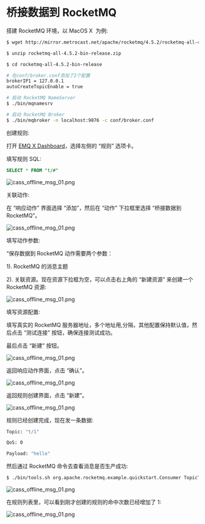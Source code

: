 # 桥接数据到 RocketMQ

搭建 RocketMQ 环境，以 MacOS X
​       为例:

```bash
$ wget http://mirror.metrocast.net/apache/rocketmq/4.5.2/rocketmq-all-4.5.2-bin-release.zip

$ unzip rocketmq-all-4.5.2-bin-release.zip

$ cd rocketmq-all-4.5.2-bin-release

# 在conf/broker.conf添加了2个配置
brokerIP1 = 127.0.0.1
autoCreateTopicEnable = true

# 启动 RocketMQ NameServer
$ ./bin/mqnamesrv

# 启动 RocketMQ Broker
$ ./bin/mqbroker -n localhost:9876 -c conf/broker.conf
```

创建规则:

打开 [EMQ X Dashboard](http://127.0.0.1:18083/#/rules)，选择左侧的 “规则” 选项卡。

填写规则 SQL:

```sql
SELECT * FROM "t/#"
```

![cass_offline_msg_01.png](http://dgiot-1253666439.cos.ap-shanghai-fsi.myqcloud.com/develop_png/zh_CN/rule/assets/rule-engine/rule_sql.png)

关联动作:

在 “响应动作” 界面选择 “添加”，然后在 “动作” 下拉框里选择 “桥接数据到 RocketMQ”。

![cass_offline_msg_01.png](http://dgiot-1253666439.cos.ap-shanghai-fsi.myqcloud.com/develop_png/zh_CN/rule/assets/rule-engine/rocket-action-0@2x.png)

填写动作参数:

“保存数据到 RocketMQ 动作需要两个参数：

1). RocketMQ 的消息主题

2). 关联资源。现在资源下拉框为空，可以点击右上角的 “新建资源” 来创建一个 RocketMQ 资源:

![cass_offline_msg_01.png](http://dgiot-1253666439.cos.ap-shanghai-fsi.myqcloud.com/develop_png/zh_CN/rule/assets/rule-engine/rocket-resource-0@2x.png)

填写资源配置:

   填写真实的 RocketMQ 服务器地址，多个地址用,分隔，其他配置保持默认值，然后点击 “测试连接” 按钮，确保连接测试成功。

最后点击 “新建” 按钮。

![cass_offline_msg_01.png](http://dgiot-1253666439.cos.ap-shanghai-fsi.myqcloud.com/develop_png/zh_CN/rule/assets/rule-engine/rocket-resource-2@2x.png)

返回响应动作界面，点击 “确认”。

![cass_offline_msg_01.png](http://dgiot-1253666439.cos.ap-shanghai-fsi.myqcloud.com/develop_png/zh_CN/rule/assets/rule-engine/rocket-action-1@2x.png)

返回规则创建界面，点击 “新建”。

![cass_offline_msg_01.png](http://dgiot-1253666439.cos.ap-shanghai-fsi.myqcloud.com/develop_png/zh_CN/rule/assets/rule-engine/rocket-rulesql-1@2x.png)

规则已经创建完成，现在发一条数据:

```bash
Topic: "t/1"

QoS: 0

Payload: "hello"
```

然后通过 RocketMQ 命令去查看消息是否生产成功:
```bash
$ ./bin/tools.sh org.apache.rocketmq.example.quickstart.Consumer TopicTest
```

![cass_offline_msg_01.png](http://dgiot-1253666439.cos.ap-shanghai-fsi.myqcloud.com/develop_png/zh_CN/rule/assets/rule-engine/rocket-consumer.png)

在规则列表里，可以看到刚才创建的规则的命中次数已经增加了 1:

![cass_offline_msg_01.png](http://dgiot-1253666439.cos.ap-shanghai-fsi.myqcloud.com/develop_png/zh_CN/rule/assets/rule-engine/rocket-rulelist-0@2x.png)